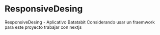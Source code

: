 # ResponsiveDesing
ResponsiveDesing - Aplicativo Batatabit
Considerando usar un fraemwork para este proyecto
trabajar con nextjs
